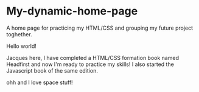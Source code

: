# My-dynamic-home-page

A home page for practicing my HTML/CSS and grouping my future project toghether.

Hello world!

Jacques here, I have completed a HTML/CSS formation book named Headfirst and now I'm ready to practice my skills! I also started the Javascript book of the same edition.

ohh and I love space stuff!
